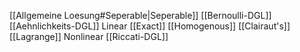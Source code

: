 [[Allgemeine Loesung#Seperable|Seperable]]
[[Bernoulli-DGL]]
[[Aehnlichkeits-DGL]]
Linear
[[Exact]]
[[Homogenous]]
[[Clairaut's]]
[[Lagrange]]
Nonlinear
[[Riccati-DGL]]
